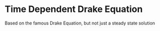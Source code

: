 # Time Dependent Drake Equation
 Based on the famous Drake Equation, but not just a steady state solution
